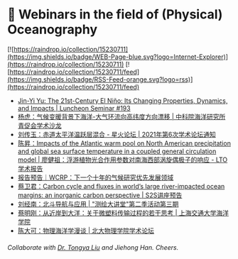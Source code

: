 # 🌊 Webinars in the field of (Physical) Oceanography

[![https://raindrop.io/collection/15230711](https://img.shields.io/badge/WEB-Page-blue.svg?logo=Internet-Explorer)](https://raindrop.io/collection/15230711) [![https://raindrop.io/collection/15230711/feed](https://img.shields.io/badge/RSS-Feed-orange.svg?logo=rss)](https://raindrop.io/collection/15230711/feed)

<!-- BLOG-POST-LIST:START -->
- [Jin-Yi Yu: The 21st-Century El Niño: Its Changing Properties, Dynamics, and Impacts | Luncheon Seminar #193](https://mp.weixin.qq.com/s/M88o7dyFdx4v_LblzTWujQ)
- [杨虎：气候变暖背景下海洋-大气环流向高纬度方向漂移 | 中科院海洋研究所青促会学术沙龙](https://mp.weixin.qq.com/s/OJvPdOkI-kXJ5d3N7zbAAg)
- [刘传玉：赤道太平洋温跃层混合 - 星火论坛 | 2021年第6次学术论坛通知](https://mp.weixin.qq.com/s/ax2khCH54DiBDuC3KXmQHw)
- [陈昇：Impacts of the Atlantic warm pool on North American precipitation and global sea surface temperature in a coupled general circulation model | 廖健祖：浮游植物光合作用参数对南海西部涡旋偶极子的响应 - LTO学术报告](https://mp.weixin.qq.com/s/fChvj94ak1Kb7DfGJcuksA)
- [报告预告｜WCRP：下一个十年的气候研究优先发展领域](https://mp.weixin.qq.com/s/Zf0UQPpPVmOS-EZYKasJSw)
- [蔡卫君：Carbon cycle and fluxes in world’s large river-impacted ocean margins: an inorganic carbon perspective | S2S讲座预告](https://mp.weixin.qq.com/s/av6pNUC4dTTlyCZIEQGpLg)
- [刘经南：北斗导航与应用 | "测绘大讲堂"第二季活动第三期](https://k.cnki.net/CInfo/Index/13722)
- [蔡明刚：从近岸到大洋：关于微塑料传输过程的若干思考 | 上海交通大学海洋学院](https://mp.weixin.qq.com/s/2kpbaNTB6yZfiSFIzRn-pA)
- [陈大可：物理海洋学漫谈 | 北大物理学院学术论坛](https://mp.weixin.qq.com/s/ZDCyB-IVGxHXAcyveLThgg)
<!-- BLOG-POST-LIST:END -->

###### Collaborate with [Dr. Tongya Liu](https://liutongya.github.io/) and Jiehong Han. Cheers.
